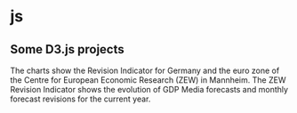 # js
## Some D3.js projects

The charts show the Revision Indicator for Germany and the euro zone of the Centre for European Economic Research (ZEW) in Mannheim. The ZEW Revision Indicator shows the evolution of GDP Media forecasts and monthly forecast revisions for the current year.
